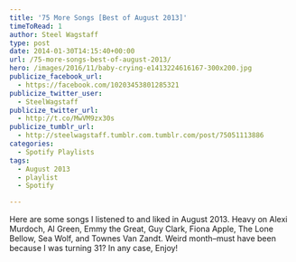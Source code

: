 ```yaml
---
title: '75 More Songs [Best of August 2013]'
timeToRead: 1 
author: Steel Wagstaff
type: post
date: 2014-01-30T14:15:40+00:00
url: /75-more-songs-best-of-august-2013/
hero: /images/2016/11/baby-crying-e1413224616167-300x200.jpg
publicize_facebook_url:
  - https://facebook.com/10203453801285321
publicize_twitter_user:
  - SteelWagstaff
publicize_twitter_url:
  - http://t.co/MwVM9zx30s
publicize_tumblr_url:
  - http://steelwagstaff.tumblr.com.tumblr.com/post/75051113886
categories:
  - Spotify Playlists
tags:
  - August 2013
  - playlist
  - Spotify

---
```

Here are some songs I listened to and liked in August 2013. Heavy on Alexi Murdoch, Al Green, Emmy the Great, Guy Clark, Fiona Apple, The Lone Bellow, Sea Wolf, and Townes Van Zandt. Weird month&#8211;must have been because I was turning 31? In any case, Enjoy!